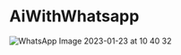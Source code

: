 # AiWithWhatsapp



![WhatsApp Image 2023-01-23 at 10 40 32](https://user-images.githubusercontent.com/39085050/214008315-1fdbe0d1-7da5-4252-8214-523677274f50.jpeg)

